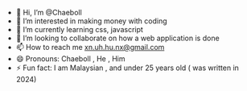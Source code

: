 - 👋 Hi, I’m @Chaeboll
- 👀 I’m interested in making money with coding
- 🌱 I’m currently learning css, javascript
- 💞️ I’m looking to collaborate on how a web application is done
- 📫 How to reach me xn.uh.hu.nx@gmail.com
- 😄 Pronouns: Chaeboll , He , Him
- ⚡ Fun fact: I am Malaysian , and under 25 years old ( was written in 2024)

<!---
Chaeboll/Chaeboll is a ✨ special ✨ repository because its `README.md` (this file) appears on your GitHub profile.
You can click the Preview link to take a look at your changes.
--->

